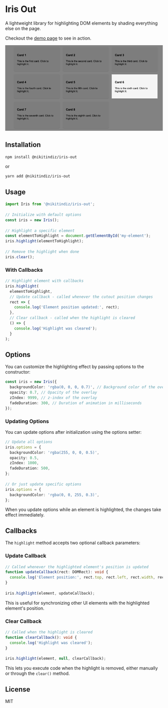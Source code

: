 # Iris Out

A lightweight library for highlighting DOM elements by shading everything else on the page.

Checkout the [demo page](nikitindiz.github.io/iris-out/) to see in action.

<img src="assets/screenshot.png" />

## Installation

```bash
npm install @nikitindiz/iris-out
```

or

```bash
yarn add @nikitindiz/iris-out
```

## Usage

```typescript
import Iris from '@nikitindiz/iris-out';

// Initialize with default options
const iris = new Iris();

// Highlight a specific element
const elementToHighlight = document.getElementById('my-element');
iris.highlight(elementToHighlight);

// Remove the highlight when done
iris.clear();
```

### With Callbacks

```typescript
// Highlight element with callbacks
iris.highlight(
  elementToHighlight,
  // Update callback - called whenever the cutout position changes
  rect => {
    console.log('Element position updated:', rect);
  },
  // Clear callback - called when the highlight is cleared
  () => {
    console.log('Highlight was cleared');
  }
);
```

## Options

You can customize the highlighting effect by passing options to the constructor:

```typescript
const iris = new Iris({
  backgroundColor: 'rgba(0, 0, 0, 0.7)', // Background color of the overlay
  opacity: 0.7, // Opacity of the overlay
  zIndex: 9999, // z-index of the overlay
  fadeDuration: 300, // Duration of animation in milliseconds
});
```

### Updating Options

You can update options after initialization using the options setter:

```typescript
// Update all options
iris.options = {
  backgroundColor: 'rgba(255, 0, 0, 0.5)',
  opacity: 0.5,
  zIndex: 1000,
  fadeDuration: 500,
};

// Or just update specific options
iris.options = {
  backgroundColor: 'rgba(0, 0, 255, 0.3)',
};
```

When you update options while an element is highlighted, the changes take effect immediately.

## Callbacks

The `highlight` method accepts two optional callback parameters:

### Update Callback

```typescript
// Called whenever the highlighted element's position is updated
function updateCallback(rect: DOMRect): void {
  console.log('Element position:', rect.top, rect.left, rect.width, rect.height);
}

iris.highlight(element, updateCallback);
```

This is useful for synchronizing other UI elements with the highlighted element's position.

### Clear Callback

```typescript
// Called when the highlight is cleared
function clearCallback(): void {
  console.log('Highlight was cleared');
}

iris.highlight(element, null, clearCallback);
```

This lets you execute code when the highlight is removed, either manually or through the `clear()` method.

## License

MIT
